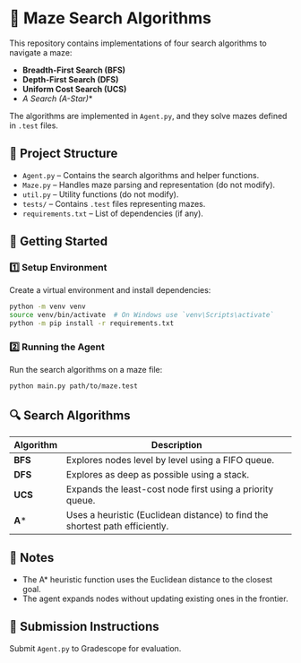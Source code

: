 # 📌 Maze Search Algorithms

This repository contains implementations of four search algorithms to navigate a maze:

- **Breadth-First Search (BFS)**  
- **Depth-First Search (DFS)**  
- **Uniform Cost Search (UCS)**  
- **A* Search (A-Star)**  

The algorithms are implemented in `Agent.py`, and they solve mazes defined in `.test` files.

## 📂 Project Structure

- `Agent.py` – Contains the search algorithms and helper functions.  
- `Maze.py` – Handles maze parsing and representation (do not modify).  
- `util.py` – Utility functions (do not modify).  
- `tests/` – Contains `.test` files representing mazes.  
- `requirements.txt` – List of dependencies (if any).  

## 🚀 Getting Started

### 1️⃣ Setup Environment  
Create a virtual environment and install dependencies:

```bash
python -m venv venv  
source venv/bin/activate  # On Windows use `venv\Scripts\activate`  
python -m pip install -r requirements.txt  
```

### 2️⃣ Running the Agent  
Run the search algorithms on a maze file:

```bash
python main.py path/to/maze.test  
```

## 🔍 Search Algorithms

| Algorithm | Description |
|-----------|------------|
| **BFS** | Explores nodes level by level using a FIFO queue. |
| **DFS** | Explores as deep as possible using a stack. |
| **UCS** | Expands the least-cost node first using a priority queue. |
| **A*** | Uses a heuristic (Euclidean distance) to find the shortest path efficiently. |

## 📝 Notes

- The A* heuristic function uses the Euclidean distance to the closest goal.  
- The agent expands nodes without updating existing ones in the frontier.  

## 📌 Submission Instructions

Submit `Agent.py` to Gradescope for evaluation.

